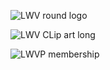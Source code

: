 ![LWV round logo](https://user-images.githubusercontent.com/79179642/113072902-f4904580-917c-11eb-8742-cfd75a9edcc0.jpg)

![LWV CLip art long](https://user-images.githubusercontent.com/79179642/113072907-f6f29f80-917c-11eb-8daa-1753bd94bb50.jpg)

![LWVP membership](https://user-images.githubusercontent.com/79179642/113072918-fbb75380-917c-11eb-885c-f4fd202c86df.jpg)
